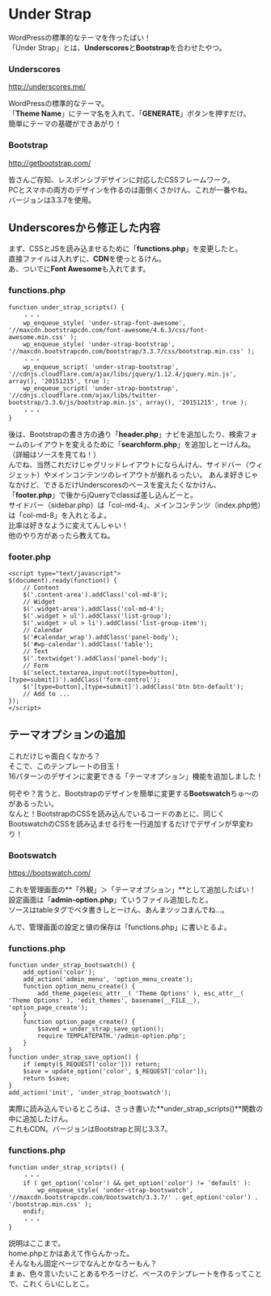 # Under Strap

WordPressの標準的なテーマを作ったばい！  
「Under Strap」とは、**Underscores**と**Bootstrap**を合わせたやつ。  

### Underscores
<http://underscores.me/>

WordPressの標準的なテーマ。  
「**Theme Name**」にテーマ名を入れて、「**GENERATE**」ボタンを押すだけ。  
簡単にテーマの基礎ができあがり！  

### Bootstrap
<http://getbootstrap.com/>

皆さんご存知、レスポンシブデザインに対応したCSSフレームワーク。  
PCとスマホの両方のデザインを作るのは面倒くさかけん、これが一番やね。  
バージョンは3.3.7を使用。  

## Underscoresから修正した内容

まず、CSSとJSを読み込ませるために「**functions.php**」を変更したと。  
直接ファイルは入れずに、**CDN**を使っとるけん。  
あ、ついでに**Font Awesome**も入れてます。  

### functions.php
    function under_strap_scripts() {
        ・・・
        wp_enqueue_style( 'under-strap-font-awesome', '//maxcdn.bootstrapcdn.com/font-awesome/4.6.3/css/font-awesome.min.css' );
        wp_enqueue_style( 'under-strap-bootstrap', '//maxcdn.bootstrapcdn.com/bootstrap/3.3.7/css/bootstrap.min.css' );
        ・・・
        wp_enqueue_script( 'under-strap-bootstrap', '//cdnjs.cloudflare.com/ajax/libs/jquery/1.12.4/jquery.min.js', array(), '20151215', true );
        wp_enqueue_script( 'under-strap-bootstrap', '//cdnjs.cloudflare.com/ajax/libs/twitter-bootstrap/3.3.6/js/bootstrap.min.js', array(), '20151215', true );
        ・・・
    }

後は、Bootstrapの書き方の通り「**header.php**」ナビを追加したり、検索フォームのレイアウトを変えるために「**searchform.php**」を追加しとーけんね。（詳細はソースを見てね！）  
んでね、当然これだけじゃグリッドレイアウトにならんけん、サイドバー（ウィジェット）やメインコンテンツのレイアウトが崩れるったい。 
あんま好きじゃなかけど、できるだけUnderscoresのベースを変えたくなかけん、「**footer.php**」で後からjQueryでclassば差し込んどーと。  
サイドバー（sidebar.php）は「col-md-4」、メインコンテンツ（index.php他）は「col-md-8」を入れとるよ。  
比率は好きなように変えてんしゃい！  
他のやり方があったら教えてね。  

### footer.php
    <script type="text/javascript">
    $(document).ready(function() {
        // Content
        $('.content-area').addClass('col-md-8');
        // Widget
        $('.widget-area').addClass('col-md-4');
        $('.widget > ul').addClass('list-group');
        $('.widget > ul > li').addClass('list-group-item');
        // Calendar
        $('#calendar_wrap').addClass('panel-body');
        $('#wp-calendar').addClass('table');
        // Text
        $('.textwidget').addClass('panel-body');
        // Form
        $('select,textarea,input:not([type=button],[type=submit])').addClass('form-control');
        $('[type=button],[type=submit]').addClass('btn btn-default');
        // Add to ...
    });
    </script>

## テーマオプションの追加

これだけじゃ面白くなかろ？  
そこで、このテンプレートの目玉！  
16パターンのデザインに変更できる「テーマオプション」機能を追加しました！  

何ぞや？言うと、Bootstrapのデザインを簡単に変更する**Bootswatch**ちゅ～のがあるったい。  
なんと！BootstrapのCSSを読み込んでいるコードのあとに、同じくBootswatchのCSSを読み込ませる行を一行追加するだけでデザインが早変わり！  

### Bootswatch
https://bootswatch.com/

これを管理画面の**「外観」＞「テーマオプション」**として追加したばい！  
設定画面は「**admin-option.php**」ていうファイル追加したと。  
ソースはtableタグでベタ書きしとーけん、あんまツッコまんでね...。  

んで、管理画面の設定と値の保存は「functions.php」に書いとるよ。  

### functions.php
    function under_strap_bootswatch() {
        add_option('color');
        add_action('admin_menu', 'option_menu_create');
        function option_menu_create() {
            add_theme_page(esc_attr__( 'Theme Options' ), esc_attr__( 'Theme Options' ), 'edit_themes', basename(__FILE__), 'option_page_create');
        }
        function option_page_create() {
            $saved = under_strap_save_option();
            require TEMPLATEPATH.'/admin-option.php';
        }
    }
    function under_strap_save_option() {
        if (empty($_REQUEST['color'])) return;
        $save = update_option('color', $_REQUEST['color']);
        return $save;
    }
    add_action('init', 'under_strap_bootswatch');

実際に読み込んでいるところは、さっき書いた**under_strap_scripts()**関数の中に追加したけん。  
これもCDN。バージョンはBootstrapと同じ3.3.7。  

### functions.php
    function under_strap_scripts() {
        ・・・
        if ( get_option('color') && get_option('color') != 'default' ):
            wp_enqueue_style( 'under-strap-bootswatch', '//maxcdn.bootstrapcdn.com/bootswatch/3.3.7/' . get_option('color') . '/bootstrap.min.css' );
        endif;
        ・・・
    }

説明はここまで。  
home.phpとかはあえて作らんかった。  
そんなもん固定ページでなんとかなろーもん？  
まぁ、色々言いたいことあるやろーけど、ベースのテンプレートを作るってことで、これくらいにしとこ。  
